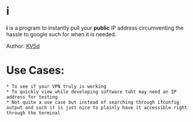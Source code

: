 # i

**i** is a program to instantly pull your **public** IP address circumventing the hassle to google such for when it is needed.

Author: [KV5d](https://github.com/KV5d)

# Use Cases:
    * To see if your VPN truly is working
    * To quickly view while developing software taht may need an IP address for testing
    * Not quite a use case but instead of searching through ifconfig output and such it is just nice to plainly have it accessible right through the terminal

